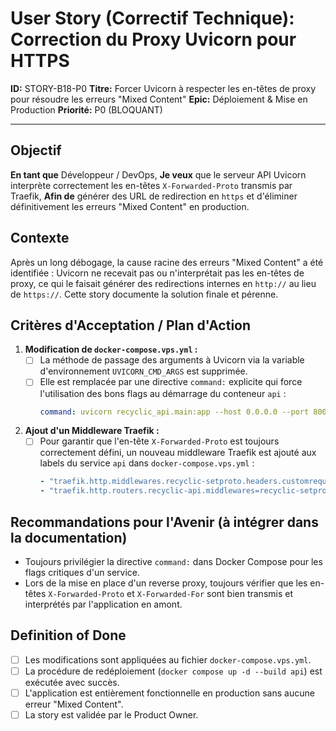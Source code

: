 # User Story (Correctif Technique): Correction du Proxy Uvicorn pour HTTPS

**ID:** STORY-B18-P0
**Titre:** Forcer Uvicorn à respecter les en-têtes de proxy pour résoudre les erreurs "Mixed Content"
**Epic:** Déploiement & Mise en Production
**Priorité:** P0 (BLOQUANT)

---

## Objectif

**En tant que** Développeur / DevOps,
**Je veux** que le serveur API Uvicorn interprète correctement les en-têtes `X-Forwarded-Proto` transmis par Traefik,
**Afin de** générer des URL de redirection en `https` et d'éliminer définitivement les erreurs "Mixed Content" en production.

## Contexte

Après un long débogage, la cause racine des erreurs "Mixed Content" a été identifiée : Uvicorn ne recevait pas ou n'interprétait pas les en-têtes de proxy, ce qui le faisait générer des redirections internes en `http://` au lieu de `https://`. Cette story documente la solution finale et pérenne.

## Critères d'Acceptation / Plan d'Action

1.  **Modification de `docker-compose.vps.yml` :**
    - [ ] La méthode de passage des arguments à Uvicorn via la variable d'environnement `UVICORN_CMD_ARGS` est supprimée.
    - [ ] Elle est remplacée par une directive `command:` explicite qui force l'utilisation des bons flags au démarrage du conteneur `api` :
      ```yaml
      command: uvicorn recyclic_api.main:app --host 0.0.0.0 --port 8000 --proxy-headers --forwarded-allow-ips="*"
      ```

2.  **Ajout d'un Middleware Traefik :**
    - [ ] Pour garantir que l'en-tête `X-Forwarded-Proto` est toujours correctement défini, un nouveau middleware Traefik est ajouté aux labels du service `api` dans `docker-compose.vps.yml` :
      ```yaml
      - "traefik.http.middlewares.recyclic-setproto.headers.customrequestheaders.X-Forwarded-Proto=https"
      - "traefik.http.routers.recyclic-api.middlewares=recyclic-setproto"
      ```

## Recommandations pour l'Avenir (à intégrer dans la documentation)

- Toujours privilégier la directive `command:` dans Docker Compose pour les flags critiques d'un service.
- Lors de la mise en place d'un reverse proxy, toujours vérifier que les en-têtes `X-Forwarded-Proto` et `X-Forwarded-For` sont bien transmis et interprétés par l'application en amont.

## Definition of Done

- [ ] Les modifications sont appliquées au fichier `docker-compose.vps.yml`.
- [ ] La procédure de redéploiement (`docker compose up -d --build api`) est exécutée avec succès.
- [ ] L'application est entièrement fonctionnelle en production sans aucune erreur "Mixed Content".
- [ ] La story est validée par le Product Owner.
